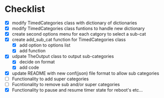 # Checklist

- [x] modify TimedCategories class with dictionary of dictionaries
- [x] modify TimedCategories class funtions to handle new dictionary
- [x] create second options menu for each catgory to select a sub-cat
- [x] create add_sub_cat function for TimedCategories class
  - [x] add option to options list
  - [x] add function
- [x] udpate TheOutput class to output sub-categories
  - [x] decide on format
  - [x] add code
- [x] update README with new conf(json) file format to allow sub categories
- [ ] Functionality to add super categories
- [ ] Fucntionality to remove sub and/or super categories
- [x] Functionality to pause and resume timer state for reboot's etc...
